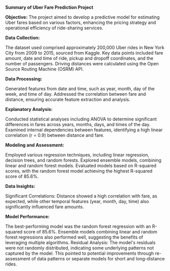 **Summary of Uber Fare Prediction Project**

**Objective:**
The project aimed to develop a predictive model for estimating Uber fares based on various factors, enhancing the pricing strategy and operational efficiency of ride-sharing services.

**Data Collection:**

The dataset used comprised approximately 200,000 Uber rides in New York City from 2009 to 2015, sourced from Kaggle.
Key data points included fare amount, date and time of ride, pickup and dropoff coordinates, and the number of passengers.
Driving distances were calculated using the Open Source Routing Machine (OSRM) API.

**Data Processing:**

Generated features from date and time, such as year, month, day of the week, and time of day.
Addressed the correlation between fare and distance, ensuring accurate feature extraction and analysis.

**Explanatory Analysis:**

Conducted statistical analyses including ANOVA to determine significant differences in fares across years, months, days, and times of the day.
Examined internal dependencies between features, identifying a high linear correlation (r = 0.9) between distance and fare.

**Modeling and Assessment:**

Employed various regression techniques, including linear regression, decision trees, and random forests.
Explored ensemble models, combining linear and random forest models.
Evaluated models based on R-squared scores, with the random forest model achieving the highest R-squared score of 85.6%.

**Data Insights:**

Significant Correlations: Distance showed a high correlation with fare, as expected, while other temporal features (year, month, day, time) also significantly influenced fare amounts.

**Model Performance:**

The best-performing model was the random forest regression with an R-squared score of 85.6%. Ensemble models combining linear and random forest regressions also performed well, suggesting the benefits of leveraging multiple algorithms.
Residual Analysis: The model's residuals were not randomly distributed, indicating some underlying patterns not captured by the model. This pointed to potential improvements through re-assessment of data patterns or separate models for short and long-distance rides.

